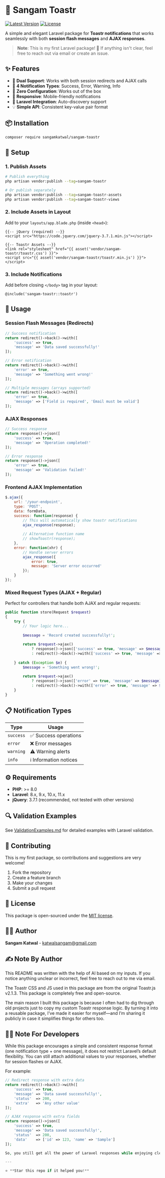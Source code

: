 # 🎉 Sangam Toastr

[![Latest Version](https://img.shields.io/packagist/v/sangamkatwal/sangam-toastr.svg)](https://packagist.org/packages/sangamkatwal/sangam-toastr)
[![License](https://img.shields.io/packagist/l/sangamkatwal/sangam-toastr.svg)](https://packagist.org/packages/sangamkatwal/sangam-toastr)

A simple and elegant Laravel package for **Toastr notifications** that works seamlessly with both **session flash messages** and **AJAX responses**.

> **Note**: This is my first Laravel package! 🚀 If anything isn't clear, feel free to reach out via email or create an issue.

## ✨ Features

- 🔄 **Dual Support**: Works with both session redirects and AJAX calls
- 🎨 **4 Notification Types**: Success, Error, Warning, Info
- 🚀 **Zero Configuration**: Works out of the box
- 📱 **Responsive**: Mobile-friendly notifications
- 🔧 **Laravel Integration**: Auto-discovery support
- 💡 **Simple API**: Consistent key-value pair format

## 📦 Installation

```bash
composer require sangamkatwal/sangam-toastr
```

## 🔧 Setup

### 1. Publish Assets
```bash
# Publish everything
php artisan vendor:publish --tag=sangam-toastr

# Or publish separately
php artisan vendor:publish --tag=sangam-toastr-assets
php artisan vendor:publish --tag=sangam-toastr-views
```

### 2. Include Assets in Layout
Add to your `layouts/app.blade.php` (inside `<head>`):

```blade
{{-- jQuery (required) --}}
<script src="https://code.jquery.com/jquery-3.7.1.min.js"></script>

{{-- Toastr Assets --}}
<link rel="stylesheet" href="{{ asset('vendor/sangam-toastr/toastr.css') }}">
<script src="{{ asset('vendor/sangam-toastr/toastr.min.js') }}"></script>
```

### 3. Include Notifications
Add before closing `</body>` tag in your layout:

```blade
@include('sangam-toastr::toastr')
```

## 🚀 Usage

### Session Flash Messages (Redirects)

```php
// Success notification
return redirect()->back()->with([
    'success' => true,
    'message' => 'Data saved successfully!'
]);

// Error notification
return redirect()->back()->with([
    'error' => true,
    'message' => 'Something went wrong!'
]);

// Multiple messages (arrays supported)
return redirect()->back()->with([
    'error' => true,
    'message' => ['Field is required', 'Email must be valid']
]);
```

### AJAX Responses

```php
// Success response
return response()->json([
    'success' => true,
    'message' => 'Operation completed!'
]);

// Error response
return response()->json([
    'error' => true,
    'message' => 'Validation failed!'
]);
```

### Frontend AJAX Implementation

```javascript
$.ajax({
    url: '/your-endpoint',
    type: 'POST',
    data: formData,
    success: function(response) {
        // This will automatically show toastr notifications
        ajax_response(response);
        
        // Alternative function name
        // showToastr(response);
    },
    error: function(xhr) {
        // Handle server errors
        ajax_response({
            error: true,
            message: 'Server error occurred'
        });
    }
});
```

### Mixed Request Types (AJAX + Regular)

Perfect for controllers that handle both AJAX and regular requests:

```php
public function store(Request $request)
{
    try {
        // Your logic here...
        
        $message = 'Record created successfully!';
        
        return $request->ajax()
            ? response()->json(['success' => true, 'message' => $message])
            : redirect()->back()->with(['success' => true, 'message' => $message]);
            
    } catch (Exception $e) {
        $message = 'Something went wrong!';
        
        return $request->ajax()
            ? response()->json(['error' => true, 'message' => $message])
            : redirect()->back()->with(['error' => true, 'message' => $message]);
    }
}
```

## 📋 Notification Types

| Type | Usage |
|------|-------|
| `success` | ✅ Success operations |
| `error` | ❌ Error messages |
| `warning` | ⚠️ Warning alerts |
| `info` | ℹ️ Information notices |

## ⚙️ Requirements

- **PHP**: >= 8.0
- **Laravel**: 8.x, 9.x, 10.x, 11.x
- **jQuery**: 3.7.1 (recommended, not tested with other versions)

## 🔍 Validation Examples

See [ValidationExamples.md](docs/ValidationExamples.md) for detailed examples with Laravel validation.

## 🤝 Contributing

This is my first package, so contributions and suggestions are very welcome!

1. Fork the repository
2. Create a feature branch
3. Make your changes
4. Submit a pull request

## 📝 License

This package is open-sourced under the [MIT license](LICENSE).

## 👨‍💻 Author

**Sangam Katwal** - [katwalsangam@gmail.com](mailto:katwalsangam@gmail.com)

## ✍️ Note By Author
This README was written with the help of AI based on my inputs.
If you notice anything unclear or incorrect, feel free to reach out to me via email.

The Toastr CSS and JS used in this package are from the original Toastr.js v2.1.3.
This package is completely free and open-source.

The main reason I built this package is because I often had to dig through old projects just to copy my custom Toastr response logic. By turning it into a reusable package, I’ve made it easier for myself—and I’m sharing it publicly in case it simplifies things for others too.

## 👨‍💻 Note For Developers
While this package encourages a simple and consistent response format (one notification type + one message), it does not restrict Laravel’s default flexibility. You can still attach additional values to your responses, whether for session flashes or AJAX.

For example:
```php
// Redirect response with extra data
return redirect()->back()->with([
    'success' => true,
    'message' => 'Data saved successfully!',
    'status'  => 200,
    'extra'   => 'Any other value'
]);

// AJAX response with extra fields
return response()->json([
    'success' => true,
    'message' => 'Data saved successfully!',
    'status'  => 200,
    'data'    => ['id' => 123, 'name' => 'Sample']
]);

So, you still get all the power of Laravel responses while enjoying clean, consistent Toastr notifications. 🚀

---

⭐ **Star this repo if it helped you!**
